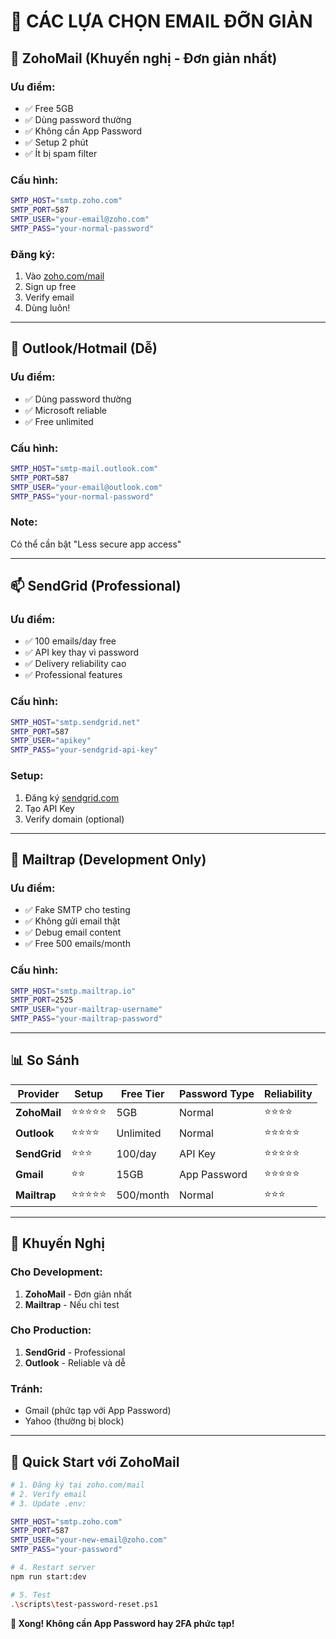 # 📧 CÁC LỰA CHỌN EMAIL ĐỠN GIẢN

## 🚀 ZohoMail (Khuyến nghị - Đơn giản nhất)

### Ưu điểm:

- ✅ Free 5GB
- ✅ Dùng password thường
- ✅ Không cần App Password
- ✅ Setup 2 phút
- ✅ Ít bị spam filter

### Cấu hình:

```bash
SMTP_HOST="smtp.zoho.com"
SMTP_PORT=587
SMTP_USER="your-email@zoho.com"
SMTP_PASS="your-normal-password"
```

### Đăng ký:

1. Vào [zoho.com/mail](https://www.zoho.com/mail/)
2. Sign up free
3. Verify email
4. Dùng luôn!

---

## 📮 Outlook/Hotmail (Dễ)

### Ưu điểm:

- ✅ Dùng password thường
- ✅ Microsoft reliable
- ✅ Free unlimited

### Cấu hình:

```bash
SMTP_HOST="smtp-mail.outlook.com"
SMTP_PORT=587
SMTP_USER="your-email@outlook.com"
SMTP_PASS="your-normal-password"
```

### Note:

Có thể cần bật "Less secure app access"

---

## 📫 SendGrid (Professional)

### Ưu điểm:

- ✅ 100 emails/day free
- ✅ API key thay vì password
- ✅ Delivery reliability cao
- ✅ Professional features

### Cấu hình:

```bash
SMTP_HOST="smtp.sendgrid.net"
SMTP_PORT=587
SMTP_USER="apikey"
SMTP_PASS="your-sendgrid-api-key"
```

### Setup:

1. Đăng ký [sendgrid.com](https://sendgrid.com)
2. Tạo API Key
3. Verify domain (optional)

---

## 🔧 Mailtrap (Development Only)

### Ưu điểm:

- ✅ Fake SMTP cho testing
- ✅ Không gửi email thật
- ✅ Debug email content
- ✅ Free 500 emails/month

### Cấu hình:

```bash
SMTP_HOST="smtp.mailtrap.io"
SMTP_PORT=2525
SMTP_USER="your-mailtrap-username"
SMTP_PASS="your-mailtrap-password"
```

---

## 📊 So Sánh

| Provider     | Setup      | Free Tier | Password Type | Reliability |
| ------------ | ---------- | --------- | ------------- | ----------- |
| **ZohoMail** | ⭐⭐⭐⭐⭐ | 5GB       | Normal        | ⭐⭐⭐⭐    |
| **Outlook**  | ⭐⭐⭐⭐   | Unlimited | Normal        | ⭐⭐⭐⭐⭐  |
| **SendGrid** | ⭐⭐⭐     | 100/day   | API Key       | ⭐⭐⭐⭐⭐  |
| **Gmail**    | ⭐⭐       | 15GB      | App Password  | ⭐⭐⭐⭐⭐  |
| **Mailtrap** | ⭐⭐⭐⭐⭐ | 500/month | Normal        | ⭐⭐⭐      |

---

## 🎯 Khuyến Nghị

### Cho Development:

1. **ZohoMail** - Đơn giản nhất
2. **Mailtrap** - Nếu chỉ test

### Cho Production:

1. **SendGrid** - Professional
2. **Outlook** - Reliable và dễ

### Tránh:

- Gmail (phức tạp với App Password)
- Yahoo (thường bị block)

---

## 🚀 Quick Start với ZohoMail

```bash
# 1. Đăng ký tại zoho.com/mail
# 2. Verify email
# 3. Update .env:

SMTP_HOST="smtp.zoho.com"
SMTP_PORT=587
SMTP_USER="your-new-email@zoho.com"
SMTP_PASS="your-password"

# 4. Restart server
npm run start:dev

# 5. Test
.\scripts\test-password-reset.ps1
```

**🎉 Xong! Không cần App Password hay 2FA phức tạp!**
